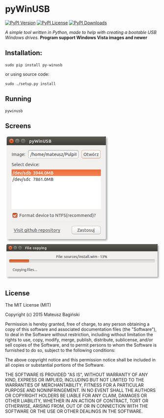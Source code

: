 # pyWinUSB
[![PyPI Version](https://img.shields.io/pypi/v/py-winusb.svg)](https://pypi.python.org/pypi/py-winusb) 
[![PyPI License](https://img.shields.io/pypi/l/py-winusb.svg)](https://github.com/Mati365/pyWinUSB/blob/master/LICENSE.txt) 
[![PyPI Downloads](https://img.shields.io/pypi/dm/py-winusb.svg)](https://pypi.python.org/pypi/py-winusb)

_A simple tool written in Python, made to help with creating a bootable USB Windows drives._
**Program support Windows Vista images and newer**

## Installation:
```
sudo pip install py-winusb
```
or using source code:
```
sudo ./setup.py install
```
## Running
```
pywinusb
```

## Screens
![Logo](/doc/1.png)
![Logo](/doc/2.png)

## License
The MIT License (MIT)

Copyright (c) 2015 Mateusz Bagiński

Permission is hereby granted, free of charge, to any person obtaining a copy
of this software and associated documentation files (the "Software"), to deal
in the Software without restriction, including without limitation the rights
to use, copy, modify, merge, publish, distribute, sublicense, and/or sell
copies of the Software, and to permit persons to whom the Software is
furnished to do so, subject to the following conditions:

The above copyright notice and this permission notice shall be included in
all copies or substantial portions of the Software.

THE SOFTWARE IS PROVIDED "AS IS", WITHOUT WARRANTY OF ANY KIND, EXPRESS OR
IMPLIED, INCLUDING BUT NOT LIMITED TO THE WARRANTIES OF MERCHANTABILITY,
FITNESS FOR A PARTICULAR PURPOSE AND NONINFRINGEMENT. IN NO EVENT SHALL THE
AUTHORS OR COPYRIGHT HOLDERS BE LIABLE FOR ANY CLAIM, DAMAGES OR OTHER
LIABILITY, WHETHER IN AN ACTION OF CONTRACT, TORT OR OTHERWISE, ARISING FROM,
OUT OF OR IN CONNECTION WITH THE SOFTWARE OR THE USE OR OTHER DEALINGS IN
THE SOFTWARE.
